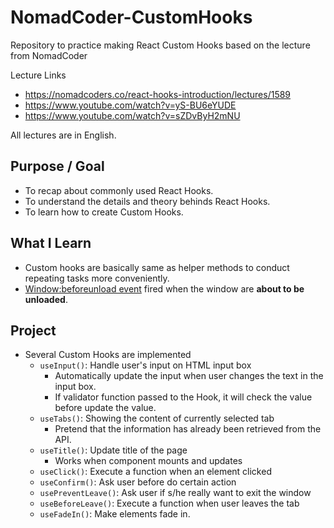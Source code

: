 # NomadCoder-CustomHooks

Repository to practice making React Custom Hooks based on the lecture from NomadCoder

Lecture Links

- https://nomadcoders.co/react-hooks-introduction/lectures/1589
- https://www.youtube.com/watch?v=yS-BU6eYUDE
- https://www.youtube.com/watch?v=sZDvByH2mNU

All lectures are in English.

## Purpose / Goal

- To recap about commonly used React Hooks.
- To understand the details and theory behinds React Hooks.
- To learn how to create Custom Hooks.

## What I Learn

- Custom hooks are basically same as helper methods to conduct repeating tasks more conveniently.
- [Window:beforeunload event](https://developer.mozilla.org/en-US/docs/Web/API/Window/beforeunload_event) fired when the window are **about to be unloaded**.

## Project

- Several Custom Hooks are implemented
  - `useInput()`: Handle user's input on HTML input box
    - Automatically update the input when user changes the text in the input box.
    - If validator function passed to the Hook, it will check the value before update the value.
  - `useTabs()`: Showing the content of currently selected tab
    - Pretend that the information has already been retrieved from the API.
  - `useTitle()`: Update title of the page
    - Works when component mounts and updates
  - `useClick()`: Execute a function when an element clicked
  - `useConfirm()`: Ask user before do certain action
  - `usePreventLeave()`: Ask user if s/he really want to exit the window
  - `useBeforeLeave()`: Execute a function when user leaves the tab
  - `useFadeIn()`: Make elements fade in.
